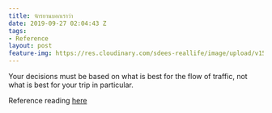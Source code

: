 ```yaml
---
title: จักรยานบอกเราว่า
date: 2019-09-27 02:04:43 Z
tags:
- Reference
layout: post
feature-img: https://res.cloudinary.com/sdees-reallife/image/upload/v1555658919/sample_feature_img.png
---
```


Your decisions must be based on what is best for the flow of traffic, not what is best for your trip in particular.

Reference reading [here](https://www.newyorker.com/culture/personal-history/how-i-learned-to-cycle-like-a-dutchman?utm_source=pocket&utm_medium=email&utm_campaign=pockethits)
